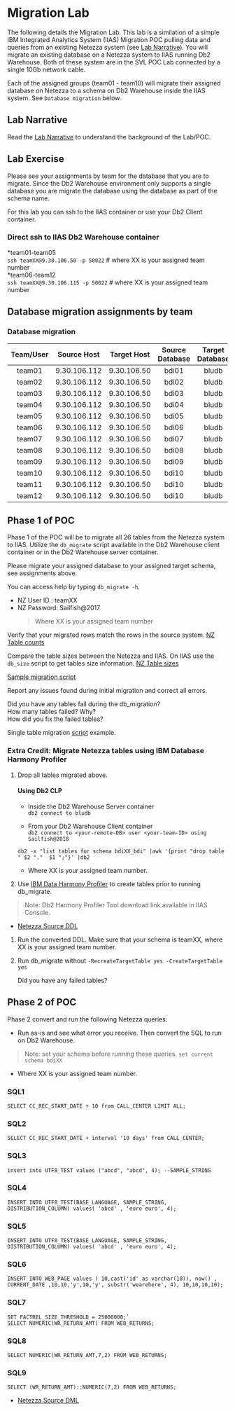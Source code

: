 # Migration Lab

The following details the Migration Lab.  This lab is a similation of a simple  IBM Integrated Analytics System (IIAS) Migration POC pulling data and queries from an existing Netezza system (see [Lab Narrative](/Labs/Migration/LabNarrative.md)).  You will migrate an existing database on a Netezza system to IIAS running Db2 Warehouse.  Both of these system are in the SVL POC Lab connected by a single 10Gb network cable.

Each of the assigned groups (team01 - team10) will migrate their assigned database on Netezza to a schema on Db2 Warehouse inside the IIAS system.  See `Database migration` below.

## Lab Narrative

Read the [Lab Narrative](/Labs/Migration/LabNarrative.md) to understand the background of the Lab/POC.

## Lab Exercise

Please see your assignments by team for the database that you are to migrate.  Since the Db2 Warehouse environment only supports a single database you are migrate the database using the database as part of the schema name.

For this lab you can ssh to the IIAS container or use your Db2 Client container.

### Direct ssh to IIAS Db2 Warehouse container

*team01-team05  
   `ssh teamXX@9.30.106.50 -p 50022`  # where XX is your assigned team number  
*team06-team12  
   `ssh teamXX@9.30.106.115 -p 50022`  # where XX is your assigned team number

## Database migration assignments by team

   ### Database migration

  | Team/User | Source Host  | Target Host  | Source Database  | Target Database  | Source Schema  | Target Schema  |
  |:---:|:---:|:---:|:---:|:---:|:---:|:---:|
  | team01  | 9.30.106.112  | 9.30.106.50  | bdi01 | bludb  | BDINSIGHTS  | bdi01  |
  | team02  | 9.30.106.112  | 9.30.106.50  | bdi02 | bludb  | BDINSIGHTS  | bdi02  |
  | team03  | 9.30.106.112  | 9.30.106.50  | bdi03 | bludb  | BDINSIGHTS  | bdi03  |
  | team04  | 9.30.106.112  | 9.30.106.50  | bdi04 | bludb  | BDINSIGHTS  | bdi04  |
  | team05  | 9.30.106.112  | 9.30.106.50  | bdi05 | bludb  | BDINSIGHTS  | bdi05  |
  | team06  | 9.30.106.112  | 9.30.106.50  | bdi06 | bludb  | BDINSIGHTS  | bdi06  |
  | team07  | 9.30.106.112  | 9.30.106.50  | bdi07 | bludb  | BDINSIGHTS  | bdi07  |
  | team08  | 9.30.106.112  | 9.30.106.50  | bdi08 | bludb  | BDINSIGHTS  | bdi08  |
  | team09  | 9.30.106.112  | 9.30.106.50  | bdi09 | bludb  | BDINSIGHTS  | bdi09  |
  | team10  | 9.30.106.112  | 9.30.106.50  | bdi10 | bludb  | BDINSIGHTS  | bdi10  |
  | team11  | 9.30.106.112  | 9.30.106.50  | bdi10 | bludb  | BDINSIGHTS  | bdi10  |
  | team12  | 9.30.106.112  | 9.30.106.50  | bdi10 | bludb  | BDINSIGHTS  | bdi10  |

  
## Phase 1 of POC
Phase 1 of the POC will be to migrate all 26 tables from the Netezza system to IIAS.  Utilize the `db_migrate` script available in the Db2 Warehouse client container or in the Db2 Warehouse server container.

Please migrate your assigned database to your assigned target schema, see assignments above.

You can access help by typing `db_migrate -h`.

* NZ User ID : teamXX
* NZ Password: Sailfish@2017
  > Where XX is your assigned team number

Verify that your migrated rows match the rows in the source system.
[NZ Table counts](/Labs/Migration/BDI_rowcounts.md )

Compare the table sizes between the Netezza and IIAS.  On IIAS use the `db_size` script to get tables size information.
[NZ Table sizes](/SailfishClassOct2017/Labs/Migration/BDI_DBSize.md)

[Sample migration script](/Labs/Migration/migrate.sh)
 
Report any issues found during initial migration and correct all errors.

Did you have any tables fail during the db_migration?  
How many tables failed? Why?  
How did you fix the failed tables?  

Single table migration [script](/Labs/Migration/migrate-table.sh) example. 

### Extra Credit: Migrate Netezza tables using IBM Database Harmony Profiler

1. Drop all tables migrated above.  
   
   #### Using Db2 CLP  
      * Inside the Db2 Warehouse Server container  
        `db2 connect to bludb`  
   
      * From your Db2 Warehouse Client container  
        `db2 connect to <your-remote-DB> user <your-team-ID> using Sailfish@2018`  
        
      `db2 -x "list tables for schema bdiXX_bdi" |awk '{print "drop table " $2 "."  $1 ";"}' |db2`  
      * Where XX is your assigned team number.  

1. Use [IBM Data Harmony Profiler](https://www.ibm.com/developerworks/community/blogs/05901c97-75b2-47a1-9c32-25f748855913/entry/Introducing_DCW_Lite?lang=en) to create tables prior to running db_migrate.
> Note: Db2 Harmony Profiler Tool download link available in IIAS Console.  

   * [Netezza Source DDL](/Labs/Migration/NZQueries/nzbdinsights.ddl)

1. Run the converted DDL.  Make sure that your schema is teamXX, where XX is your assigned team number.

1. Run db_migrate without `-RecreateTargetTable yes -CreateTargetTable yes`

   Did you have any failed tables?

## Phase 2 of POC

Phase 2 convert and run the following Netezza queries:

* Run as-is and see what error you receive.  Then convert the SQL to run on Db2 Warehouse.

> Note: set your schema before running these queries.
`set current schema bdiXX`
* Where XX is your assigned team number.

### SQL1
```
SELECT CC_REC_START_DATE + 10 from CALL_CENTER LIMIT ALL;
```

### SQL2
```
SELECT CC_REC_START_DATE + interval '10 days' from CALL_CENTER;
```

### SQL3
```
insert into UTF8_TEST values ("abcd", "abcd", 4); --SAMPLE_STRING
```

### SQL4
```
INSERT INTO UTF8_TEST(BASE_LANGUAGE, SAMPLE_STRING, DISTRIBUTION_COLUMN) values( 'abcd' , 'euro euro', 4);
```

### SQL5
```
INSERT INTO UTF8_TEST(BASE_LANGUAGE, SAMPLE_STRING, DISTRIBUTION_COLUMN) values( 'abcd' , 'euro euro', 4);
```

### SQL6
```
INSERT INTO WEB_PAGE values ( 10,cast('id' as varchar(10)), now() , CURRENT_DATE ,10,10,'y',10,'y', substr('wearehere', 4), 10,10,10,10);
```

### SQL7
```
SET FACTREL_SIZE_THRESHOLD = 25000000;`
SELECT NUMERIC(WR_RETURN_AMT) FROM WEB_RETURNS;
```

### SQL8
```
SELECT NUMERIC(WR_RETURN_AMT,7,2) FROM WEB_RETURNS;
```

### SQL9
```
SELECT (WR_RETURN_AMT)::NUMERIC(7,2) FROM WEB_RETURNS;
```

* [Netezza Source DML](/SailfishClassOct2017/Labs/Migration/NZQueries/nzbdinsights.sql)

